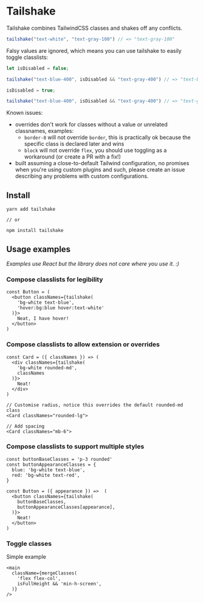 # Tailshake

Tailshake combines TailwindCSS classes and shakes off any conflicts.

```.js
tailshake("text-white", "text-gray-100") // => "text-gray-100"
```

Falsy values are ignored, which means you can use tailshake to easily toggle classlists:

```.js
let isDisabled = false;

tailshake("text-blue-400", isDisabled && "text-gray-400") // => "text-blue-400"

isDisabled = true;

tailshake("text-blue-400", isDisabled && "text-gray-400") // => "text-gray-400"
```

Known issues:

- overrides don't work for classes without a value or unrelated classnames, examples:
  - `border-8` will not override `border`, this is practically ok because the specific class is declared later and wins
  - `block` will not override `flex`, you should use toggling as a workaround (or create a PR with a fix!)
- built assuming a close-to-default Tailwind configuration, no promises when you're using custom plugins and such, please create an issue describing any problems with custom configurations.

## Install

```
yarn add tailshake

// or

npm install tailshake
```

## Usage examples

_Examples use React but the library does not care where you use it. :)_

### Compose classlists for legibility

```.tsx
const Button = (
  <button classNames={tailshake(
    'bg-white text-blue',
    'hover:bg:blue hover:text-white'
  )}>
    Neat, I have hover!
  </button>
)
```

### Compose classlists to allow extension or overrides

```.tsx
const Card = ({ classNames }) => (
  <div classNames={tailshake(
    'bg-white rounded-md',
    classNames
  )}>
    Neat!
  </div>
)

// Customise radius, notice this overrides the default rounded-md class
<Card classNames="rounded-lg">

// Add spacing
<Card classNames="mb-6">
```

### Compose classlists to support multiple styles

```.tsx
const buttonBaseClasses = 'p-3 rounded'
const buttonAppearanceClasses = {
  blue: 'bg-white text-blue',
  red: 'bg-white text-red',
}

const Button = ({ appearance }) =>  (
  <button classNames={tailshake(
    buttonBaseClasses,
    buttonAppearanceClasses[appearance],
  )}>
    Neat!
  </button>
)
```

### Toggle classes

Simple example

```.tsx
<main
  className={mergeClasses(
    'flex flex-col',
    isFullHeight && 'min-h-screen',
  )}
/>
```
